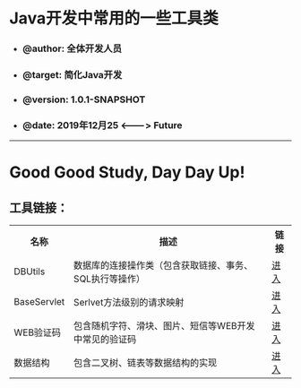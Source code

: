 <h1>Java开发中常用的一些工具类</h1>
<ul>
	<li><h3>@author: 全体开发人员</h3></li>
	<li><h3>@target: 简化Java开发</h3></li>
	<li><h3>@version: 1.0.1-SNAPSHOT</h3></li>
	<li><h3>@date:  2019年12月25  <--->  Future</h3></li>
</ul><hr/>

<h1>Good Good Study, Day Day Up!</h1>

<h2>工具链接：</h2>
	<table>
		<tr>
			<th>名称</th>
			<th>描述</th>
			<th>链接</th>
		</tr>
		<tr>
			<td> DBUtils </td>
			<td> 数据库的连接操作类（包含获取链接、事务、SQL执行等操作） </td>
			<td><a href="https://github.com/XDD288/commons/tree/master/src/main/java/cn/xdd/utils/db">     进入   </a></td>
		</tr>
		<tr>
			<td> BaseServlet </td>
			<td>Serlvet方法级别的请求映射</td>
			<td><a href="https://github.com/XDD288/commons/tree/master/src/main/java/cn/xdd/utils/servlet">进入</a></td>
		</tr>
		<tr>
			<td> WEB验证码</td>
			<td> 包含随机字符、滑块、图片、短信等WEB开发中常见的验证码 </td>
			<td><a href="https://github.com/XDD288/commons/tree/master/src/main/java/cn/xdd/utils/vcode">进入</a></td>
		</tr>
		<tr>
			<td>数据结构</td>
			<td>包含二叉树、链表等数据结构的实现</td>
			<td><a href="https://github.com/XDD288/commons/tree/master/src/main/java/cn/xdd/utils/struture">进入</a></td>
		</tr>
	</table>
	
